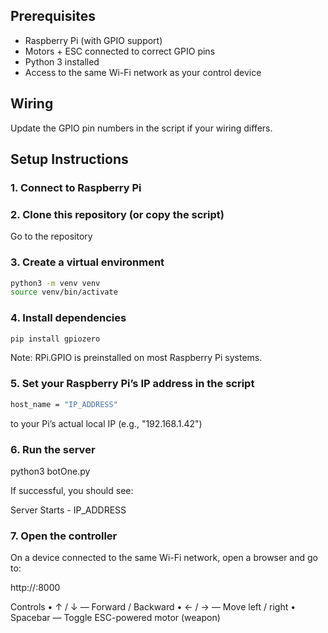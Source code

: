 ## Prerequisites

- Raspberry Pi (with GPIO support)
- Motors + ESC connected to correct GPIO pins
- Python 3 installed
- Access to the same Wi-Fi network as your control device

## Wiring

Update the GPIO pin numbers in the script if your wiring differs.

## Setup Instructions

### 1. Connect to Raspberry Pi

### 2. Clone this repository (or copy the script)

Go to the repository

### 3. Create a virtual environment

```bash
python3 -m venv venv
source venv/bin/activate
```

### 4. Install dependencies
```bash
pip install gpiozero
```

Note: RPi.GPIO is preinstalled on most Raspberry Pi systems.

### 5. Set your Raspberry Pi’s IP address in the script

```bash
host_name = "IP_ADDRESS"
```
to your Pi’s actual local IP (e.g., "192.168.1.42")

### 6. Run the server

python3 botOne.py

If successful, you should see:

Server Starts - IP_ADDRESS

### 7. Open the controller

On a device connected to the same Wi-Fi network, open a browser and go to:

http://<raspberry-pi-ip>:8000

Controls
	•	↑ / ↓ — Forward / Backward
	•	← / → — Move left / right
	•	Spacebar — Toggle ESC-powered motor (weapon)
